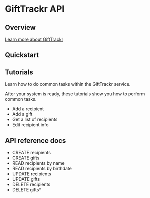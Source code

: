 # GiftTrackr API

## Overview

[Learn more about GiftTrackr](/docs/overview)

## Quickstart

## Tutorials

Learn how to do common tasks within the GiftTrackr service.

After your system is ready, these tutorials show you how to perform common tasks.

* Add a recipient
* Add a gift
* Get a list of recipients
* Edit recipient info

## API reference docs

* CREATE recipients
* CREATE gifts
* READ recipients by name
* READ recipients by birthdate
* UPDATE recipients
* UPDATE gifts
* DELETE recipients
* DELETE gifts*
